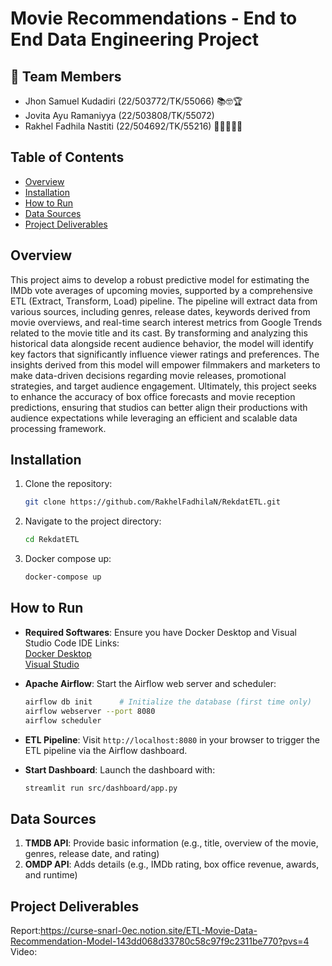 # Movie Recommendations - End to End Data Engineering Project

## 👥 Team Members
   - Jhon Samuel Kudadiri (22/503772/TK/55066) 📚🤓🏆
   - Jovita Ayu Ramaniyya (22/503808/TK/55072)
   - Rakhel Fadhila Nastiti (22/504692/TK/55216) 🙌🤩👩🏻‍💻

## Table of Contents
- [Overview](#overview)
- [Installation](#installation)
- [How to Run](#how-to-run)
- [Data Sources](#data-sources)
- [Project Deliverables](#project-delivarables)

## Overview
This project aims to develop a robust predictive model for estimating the IMDb vote averages of upcoming movies, supported by a comprehensive ETL (Extract, Transform, Load) pipeline. The pipeline will extract data from various sources, including genres, release dates, keywords derived from movie overviews, and real-time search interest metrics from Google Trends related to the movie title and its cast. By transforming and analyzing this historical data alongside recent audience behavior, the model will identify key factors that significantly influence viewer ratings and preferences. The insights derived from this model will empower filmmakers and marketers to make data-driven decisions regarding movie releases, promotional strategies, and target audience engagement. Ultimately, this project seeks to enhance the accuracy of box office forecasts and movie reception predictions, ensuring that studios can better align their productions with audience expectations while leveraging an efficient and scalable data processing framework.

## Installation
1. Clone the repository:
   ```bash
   git clone https://github.com/RakhelFadhilaN/RekdatETL.git
   ```
2. Navigate to the project directory:
   ```bash
   cd RekdatETL
   ```
3. Docker compose up:
   ```bash
   docker-compose up
   ```
   
## How to Run
- **Required Softwares**: Ensure you have Docker Desktop and Visual Studio Code IDE 
Links:<br>
  [Docker Desktop](https://www.docker.com/products/docker-desktop/) <br>
  [Visual Studio](https://code.visualstudio.com/Download)
  
- **Apache Airflow**: Start the Airflow web server and scheduler:
  ```bash
  airflow db init      # Initialize the database (first time only)
  airflow webserver --port 8080
  airflow scheduler
  ```

- **ETL Pipeline**: Visit `http://localhost:8080` in your browser to trigger the ETL pipeline via the Airflow dashboard.

- **Start Dashboard**: Launch the dashboard with:
  ```bash
  streamlit run src/dashboard/app.py
  ```

## Data Sources
1. **TMDB API**: Provide basic information (e.g., title, overview of the movie, genres, release date, and rating)
2. **OMDP API**: Adds details (e.g., IMDb rating, box office revenue, awards, and runtime)

## Project Deliverables
Report:https://curse-snarl-0ec.notion.site/ETL-Movie-Data-Recommendation-Model-143dd068d33780c58c97f9c2311be770?pvs=4
Video:    


